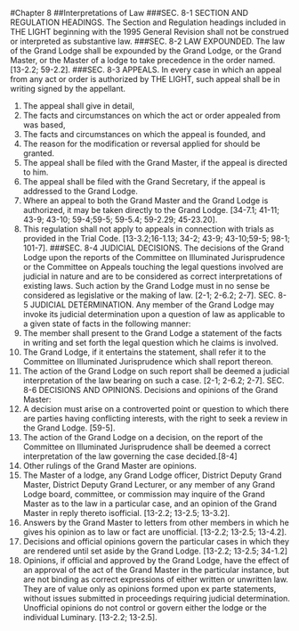#Chapter 8
##Interpretations of Law
###SEC. 8-1 SECTION AND REGULATION HEADINGS.
The Section and Regulation headings included in THE LIGHT beginning with the 1995 General Revision shall not be construed or interpreted as substantive law.
###SEC. 8-2 LAW EXPOUNDED.
The law of the Grand Lodge shall be expounded by the Grand Lodge, or the Grand Master, or the Master of a lodge to take precedence in the order named. [13-2.2; 59-2.2].
###SEC. 8-3 APPEALS.
In every case in which an appeal from any act or order is authorized by THE LIGHT, such appeal shall be in writing signed by the appellant.
1. The appeal shall give in detail,
1. The facts and circumstances on which the act or order appealed from was based,
2. The facts and circumstances on which the appeal is founded, and
4. The reason for the modification or reversal applied for should be granted.
2. The appeal shall be filed with the Grand Master, if the appeal is directed to him.
3. The appeal shall be filed with the Grand Secretary, if the appeal is addressed to the Grand Lodge.
4. Where an appeal to both the Grand Master and the Grand Lodge is authorized, it may be taken directly to the Grand Lodge. [34-7.1; 41-11; 43-9; 43-10; 59-4;59-5; 59-5.4; 59-2.29; 45-23.20].
5. This regulation shall not apply to appeals in connection with trials as provided in the Trial Code. [13-3.2;16-1.13; 34-2; 43-9; 43-10;59-5; 98-1; 101-7].
###SEC. 8-4 JUDICIAL DECISIONS.
The decisions of the Grand Lodge upon the reports of the Committee on Illuminated Jurisprudence or the Committee on Appeals touching the legal questions involved are judicial in nature and are to be considered as correct interpretations of existing laws. Such action by the Grand Lodge must in no sense be considered as legislative or the making of law. [2-1; 2-6.2; 2-7].
SEC. 8-5 JUDICIAL DETERMINATION.
Any member of the Grand Lodge may invoke its judicial determination upon a question of law as applicable to a given state of facts in the following manner:
1. The member shall present to the Grand Lodge a statement of the facts in writing and set forth the legal question which he claims is involved.
2. The Grand Lodge, if it entertains the statement, shall refer it to the Committee on Illuminated Jurisprudence which shall report thereon.
3. The action of the Grand Lodge on such report shall be deemed a judicial interpretation of the law bearing on such a case. [2-1; 2-6.2; 2-7].
SEC. 8-6 DECISIONS AND OPINIONS.
Decisions and opinions of the Grand Master:
1. A decision must arise on a controverted point or question to which there are parties having conflicting interests, with the right to seek a review in the Grand Lodge. [59-5].
2. The action of the Grand Lodge on a decision, on the report of the Committee on Illuminated Jurisprudence shall be deemed a correct interpretation of the law governing the case decided.[8-4]
3. Other rulings of the Grand Master are opinions.
1. The Master of a lodge, any Grand Lodge officer, District Deputy Grand Master, District Deputy Grand Lecturer, or any member of any Grand Lodge board, committee, or commission may inquire of the Grand Master as to the law in a particular case, and an opinion of the Grand Master in reply thereto isofficial. [13-2.2; 13-2.5; 13-3.2].
2. Answers by the Grand Master to letters from other members in which he gives his opinion as to law or fact are unofficial. [13-2.2; 13-2.5; 13-4.2].
4. Decisions and official opinions govern the particular cases in which they are rendered until set aside by the Grand Lodge. [13-2.2; 13-2.5; 34-1.2]
5. Opinions, if official and approved by the Grand Lodge, have the effect of an approval of the act of the Grand Master in the particular instance, but are not binding as correct expressions of either written or unwritten law. They are of value only as opinions formed upon ex parte statements, without issues submitted in proceedings requiring judicial determination.
Unofficial opinions do not control or govern either the lodge or the individual Luminary. [13-2.2; 13-2.5].